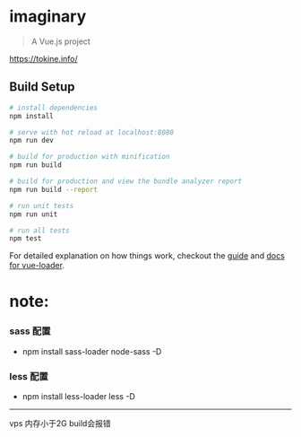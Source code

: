 # imaginary

> A Vue.js project

https://tokine.info/

## Build Setup

``` bash
# install dependencies
npm install

# serve with hot reload at localhost:8080
npm run dev

# build for production with minification
npm run build

# build for production and view the bundle analyzer report
npm run build --report

# run unit tests
npm run unit

# run all tests
npm test
```

For detailed explanation on how things work, checkout the [guide](http://vuejs-templates.github.io/webpack/) and [docs for vue-loader](http://vuejs.github.io/vue-loader).

# note:
### sass 配置
* npm install sass-loader node-sass -D
### less 配置
* npm install less-loader less -D
---
vps 内存小于2G build会报错
